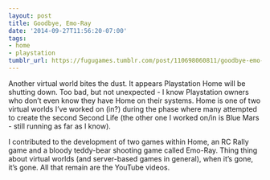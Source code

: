 ```yaml
---
layout: post
title: Goodbye, Emo-Ray
date: '2014-09-27T11:56:20-07:00'
tags:
- home
- playstation
tumblr_url: https://fugugames.tumblr.com/post/110698060811/goodbye-emo-ray
---
```

Another virtual world bites the dust. It appears Playstation Home will be shutting down. Too bad, but not unexpected - I know Playstation owners who don’t even know they have Home on their systems. Home is one of two virtual worlds I’ve worked on (in?) during the phase where many attempted to create the second Second Life (the other one I worked on/in is Blue Mars - still running as far as I know).

I contributed to the development of two games within Home, an RC Rally game and a bloody teddy-bear shooting game called Emo-Ray. Thing thing about virtual worlds (and server-based games in general), when it’s gone, it’s gone. All that remain are the YouTube videos.

